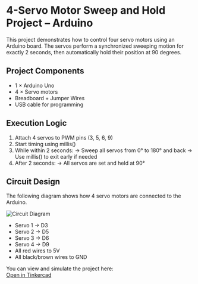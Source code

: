 # 4-Servo Motor Sweep and Hold Project – Arduino

This project demonstrates how to control four servo motors using an Arduino board. The servos perform a synchronized sweeping motion for exactly 2 seconds, then automatically hold their position at 90 degrees.

## Project Components

- 1 × Arduino Uno
- 4 × Servo motors 
- Breadboard + Jumper Wires
- USB cable for programming


## Execution Logic

1. Attach 4 servos to PWM pins (3, 5, 6, 9)
2. Start timing using millis()
3. While within 2 seconds:
   → Sweep all servos from 0° to 180° and back
   → Use millis() to exit early if needed
4. After 2 seconds:
   → All servos are set and held at 90°

##  Circuit Design

The following diagram shows how 4 servo motors are connected to the Arduino.

![Circuit Diagram](./servo-circuit.png)

- Servo 1 → D3
- Servo 2 → D5
- Servo 3 → D6
- Servo 4 → D9
- All red wires to 5V
- All black/brown wires to GND

You can view and simulate the project here:  
[Open in Tinkercad](https://www.tinkercad.com/things/7f0ep6GCocc-sync-servo-motors?sharecode=wWZR7hOuchhKzRQj9VUy6ujsYl_sSPcQoPwDH1XkEVA)

